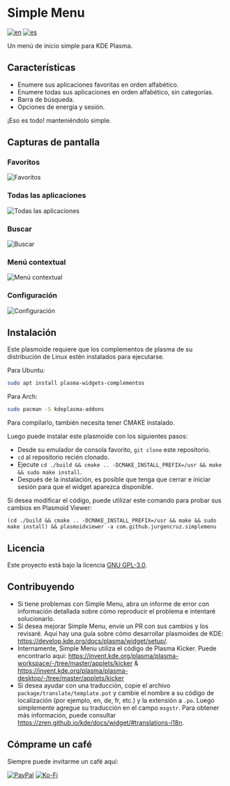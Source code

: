 # Simple Menu

[![en](https://img.shields.io/badge/lang-en-blue.svg)](https://github.com/jurgencruz/simplemenu/blob/master/README.md)
[![es](https://img.shields.io/badge/lang-es-blue.svg)](https://github.com/jurgencruz/simplemenu/blob/master/README.es.md)

Un menú de inicio simple para KDE Plasma.

## Características

- Enumere sus aplicaciones favoritas en orden alfabético.
- Enumere todas sus aplicaciones en orden alfabético, sin categorías.
- Barra de búsqueda.
- Opciones de energía y sesión.

¡Eso es todo! manteniéndolo simple.

## Capturas de pantalla

### Favoritos

![Favoritos](https://github.com/jurgencruz/simplemenu/blob/master/img/favorites.png?raw=true)

### Todas las aplicaciones

![Todas las aplicaciones](https://github.com/jurgencruz/simplemenu/blob/master/img/all-apps.png?raw=true)

### Buscar

![Buscar](https://github.com/jurgencruz/simplemenu/blob/master/img/search.png?raw=true)

### Menú contextual

![Menú contextual](https://github.com/jurgencruz/simplemenu/blob/master/img/context-menu.png?raw=true)

### Configuración

![Configuración](https://github.com/jurgencruz/simplemenu/blob/master/img/config.png?raw=true)

## Instalación

Este plasmoide requiere que los complementos de plasma de su distribución de Linux estén instalados para ejecutarse.

Para Ubuntu:

```bash
sudo apt install plasma-widgets-complementos
```

Para Arch:

```bash
sudo pacman -S kdeplasma-addons
```

Para compilarlo, también necesita tener CMAKE instalado.

Luego puede instalar este plasmoide con los siguientes pasos:

- Desde su emulador de consola favorito, `git clone` este repositorio.
- `cd` al repositorio recién clonado.
- Ejecute `cd ./build && cmake .. -DCMAKE_INSTALL_PREFIX=/usr && make && sudo make install`.
- Después de la instalación, es posible que tenga que cerrar e iniciar sesión para que el widget aparezca disponible.

Si desea modificar el código, puede utilizar este comando para probar sus cambios en Plasmoid Viewer:

`(cd ./build && cmake .. -DCMAKE_INSTALL_PREFIX=/usr && make && sudo make install) && plasmoidviewer -a com.github.jurgencruz.simplemenu`

## Licencia

Este proyecto está bajo la licencia [GNU GPL-3.0](https://choosealicense.com/licenses/gpl-3.0/).

## Contribuyendo

- Si tiene problemas con Simple Menu, abra un informe de error con información detallada sobre cómo reproducir el
  problema e intentaré solucionarlo.
- Si desea mejorar Simple Menu, envíe un PR con sus cambios y los revisaré. Aquí hay una guía sobre cómo desarrollar
  plasmoides de KDE: https://develop.kde.org/docs/plasma/widget/setup/.
- Internamente, Simple Menu utiliza el código de Plasma Kicker. Puede encontrarlo
  aqui: https://invent.kde.org/plasma/plasma-workspace/-/tree/master/applets/kicker & https://invent.kde.org/plasma/plasma-desktop/-/tree/master/applets/kicker
- Si desea ayudar con una traducción, copie el archivo `package/translate/template.pot` y cambie el nombre a su código
  de localización (por ejemplo, en, de, fr, etc.) y la extensión a `.po`. Luego simplemente agregue su traducción en el
  campo `msgstr`. Para obtener más información, puede
  consultar https://zren.github.io/kde/docs/widget/#translations-i18n.

## Cómprame un café

Siempre puede invitarme un café aquí:

[![PayPal](https://img.shields.io/badge/PayPal-Donate-blue.svg?logo=paypal&style=for-the-badge)](https://www.paypal.com/donate/?business=AKVCM878H36R6&no_recurring=0&item_name=Cómprame+un+café¤cy_code=USD)
[![Ko-Fi](https://img.shields.io/badge/Ko--fi-Donate-blue.svg?logo=kofi&style=for-the-badge)](https://ko-fi.com/jurgencruz)
